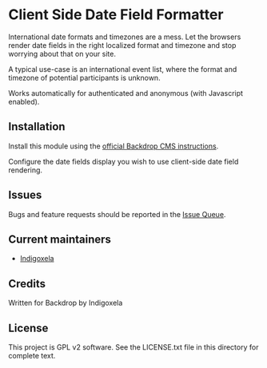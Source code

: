 # Client Side Date Field Formatter

International date formats and timezones are a mess. Let the browsers render
date fields in the right localized format and timezone and stop worrying
about that on your site.

A typical use-case is an international event list, where the format and
timezone of potential participants is unknown.

Works automatically for authenticated and anonymous (with Javascript
enabled).

## Installation

Install this module using the [official Backdrop CMS instructions](https://backdropcms.org/guide/modules).

Configure the date fields display you wish to use client-side date field
rendering.

## Issues

Bugs and feature requests should be reported in the [Issue Queue](https://github.com/backdrop-contrib/cs_date_formatter/issues).

## Current maintainers

* [Indigoxela](https://github.com/indigoxela)

## Credits

Written for Backdrop by Indigoxela

## License

This project is GPL v2 software. See the LICENSE.txt file in this directory for complete text.
